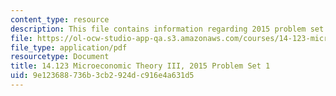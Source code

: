 ```yaml
---
content_type: resource
description: This file contains information regarding 2015 problem set 1.
file: https://ol-ocw-studio-app-qa.s3.amazonaws.com/courses/14-123-microeconomic-theory-iii-spring-2015/9e123688736b3cb2924dc916e4a631d5_MIT14_123S15_PSet_1_15.pdf
file_type: application/pdf
resourcetype: Document
title: 14.123 Microeconomic Theory III, 2015 Problem Set 1
uid: 9e123688-736b-3cb2-924d-c916e4a631d5
---
```

